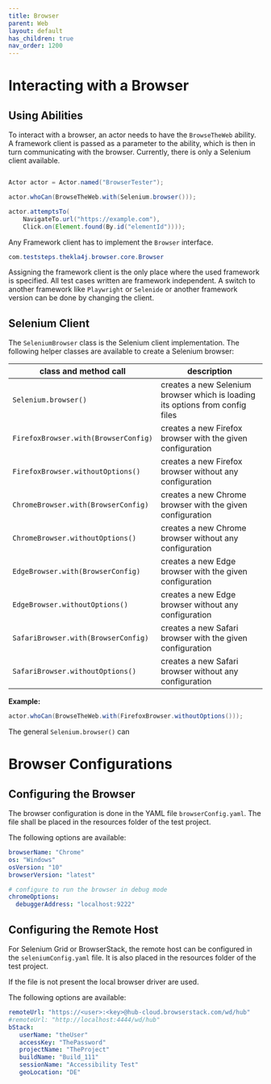 ```yaml
---
title: Browser
parent: Web
layout: default
has_children: true
nav_order: 1200
---
```


# Interacting with a Browser 

## Using Abilities

To interact with a browser, an actor needs to have the `BrowseTheWeb` ability. A framework client is passed as a parameter
to the ability, which is then in turn communicating with the browser. Currently, there is only a Selenium client available.

```java

Actor actor = Actor.named("BrowserTester");

actor.whoCan(BrowseTheWeb.with(Selenium.browser()));

actor.attemptsTo(
    NavigateTo.url("https://example.com"),
    Click.on(Element.found(By.id("elementId"))));

```

Any Framework client has to implement the ``Browser`` interface.

```java
com.teststeps.thekla4j.browser.core.Browser
```

Assigning the framework client is the only place where the used framework is specified. All test cases written are framework
independent. A switch to another framework like ``Playwright`` or ``Selenide`` or another framework version
can be done by changing the client.


## Selenium Client

The ``SeleniumBrowser`` class is the Selenium client implementation. The following helper classes are available to
create a Selenium browser:

| class and method call                | description                                                                   |
|--------------------------------------|-------------------------------------------------------------------------------|
| `Selenium.browser()`                 | creates a new Selenium browser which is loading its options from config files |
| `FirefoxBrowser.with(BrowserConfig)` | creates a new Firefox browser with the given configuration                    |
| `FirefoxBrowser.withoutOptions()`    | creates a new Firefox browser without any configuration                       |
| `ChromeBrowser.with(BrowserConfig)`  | creates a new Chrome browser with the given configuration                     |
| `ChromeBrowser.withoutOptions()`     | creates a new Chrome browser without any configuration                        |
| `EdgeBrowser.with(BrowserConfig)`    | creates a new Edge browser with the given configuration                       |
| `EdgeBrowser.withoutOptions()`       | creates a new Edge browser without any configuration                          |
| `SafariBrowser.with(BrowserConfig)`  | creates a new Safari browser with the given configuration                     |
| `SafariBrowser.withoutOptions()`     | creates a new Safari browser without any configuration                        |


**Example:**
```java
actor.whoCan(BrowseTheWeb.with(FirefoxBrowser.withoutOptions()));
```

The general ``Selenium.browser()`` can

# Browser Configurations

## Configuring the Browser
The browser configuration is done in the YAML file ``browserConfig.yaml``.
The file shall be placed in the resources folder of the test project.

The following options are available:
```yaml
browserName: "Chrome"
os: "Windows"
osVersion: "10"
browserVersion: "latest"

# configure to run the browser in debug mode
chromeOptions:
  debuggerAddress: "localhost:9222"
```

## Configuring the Remote Host

For Selenium Grid or BrowserStack, the remote host can be configured in the ``seleniumConfig.yaml`` file.
It is also placed in the resources folder of the test project.

If the file is not present the local browser driver are used.

The following options are available:
```yaml
remoteUrl: "https://<user>:<key>@hub-cloud.browserstack.com/wd/hub"
#remoteUrl: "http://localhost:4444/wd/hub"
bStack:
   userName: "theUser"
   accessKey: "ThePassword"
   projectName: "TheProject"
   buildName: "Build_111"
   sessionName: "Accessibility Test"
   geoLocation: "DE"
```
